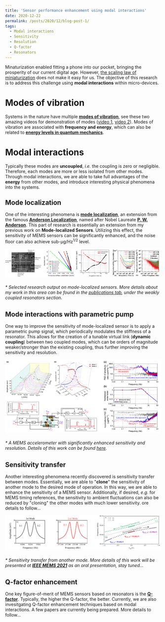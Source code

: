 ```yaml
---
title: 'Sensor performance enhancement using modal interactions'
date: 2020-12-22
permalink: /posts/2020/12/blog-post-1/
tags:
  - Modal interactions
  - Sensitivity
  - Resolution
  - Q-factor
  - Resonators
---
```


Minaturization enabled fitting a phone into our pocket, bringing the prosperity of our current digital age. However, [the scaling law of miniaturization](http://www-bsac.eecs.berkeley.edu/projects/ee245/Lectures/lecturepdfs/Lecture%206%20Scaling.pdf) does not make it easy for us. The objective of this research is to address this challenge using <b>modal interactions</b> within micro-devices.

Modes of vibration
======

Systems in the nature have multiple [<b>modes of vibration</b>](https://en.wikipedia.org/wiki/Normal_mode), see these two amazing videos for demonstration of modes ([video 1](https://www.youtube.com/watch?v=wvJAgrUBF4w&t=144s), [video 2](https://www.youtube.com/watch?v=cnH2ltfW48U)). Modes of vibration are associated with <b>frequency and energy</b>, which can also be related to [<b>energy levels in quantum mechanics</b>](https://en.wikipedia.org/wiki/Energy_level).

<!--![3DoFDevice](/images/Mode6.PNG)<br>
###### * The 6th mode of vibration within a micro-scale ring resonator.-->

Modal interactions
======

Typically these modes are <b>uncoupled</b>, <i>i.e.</i> the coupling is zero or negligible. Therefore, each modes are more or less isolated from other modes. Through modal interactions, we are able to take full advantages of the <b>energy</b> from other modes, and introduce interesting physical phenomena into the systems.

Mode localization
-----

One of the interesting phenomena is [<b>mode localization</b>](https://deepblue.lib.umich.edu/bitstream/handle/2027.42/27073/0000063.pdf;sequence=1), an extension from the famous [<b>Anderson Localization</b>](https://en.wikipedia.org/wiki/Anderson_localization), named after Nobel Laureate [<b>P. W. Anderson</b>](https://en.wikipedia.org/wiki/Philip_W._Anderson). This part of research is essentially an extension from my previous work on <b>Mode-localized Sensors</b>. Utilizing this effect, the sensitivity of MEMS sensors can be significantly enhanced, and the noise floor can also achieve sub-μg/Hz<sup>1/2</sup> level.

![modelocalized](/images/ModeLocalizedSensors.png)<br>
###### * Selected research output on mode-localized sensors. More details about my work in this area can be found in the [publications tab](https://czhao1987.github.io/publications/), under the weakly coupled resonators section.

Mode interactions with parametric pump
-----

One way to improve the sensitivity of mode-localized sensor is to apply a parametric pump signal, which periodically modulates the stiffness of a resonator. This allows for the creation of a tunable virtual link (<b>dynamic coupling</b>) between two coupled modes, which can be orders of magnitude weaker/stronger than the existing coupling, thus further improving the sensitivity and resolution.

![PRAPPLIED](/images/DynamicCoupling.png)<br>
###### * A MEMS accelerometer with significantly enhanced sensitivity and resolution. Details of this work can be found [here](https://journals.aps.org/prapplied/abstract/10.1103/PhysRevApplied.12.044005).

Sensitivity transfer
-----

Another interesting phenomena recently discovered is sensitivity transfer between modes. Essentially, we are able to "<b>clone</b>" the sensitivity of another mode to the desired mode of operation. In this way, we are able to enhance the sensitivity of a MEMS sensor. Additionally, if desired, <i>e.g.</i> for MEMS timing references, the sensitivity to ambient fluctuations can also be reduced by "cloning" the other modes with much lower sensitivity. ore details to follow...

![sensitivitytransfer](/images/SensitivityTransfer.png)<br>
###### * Sensitivity transfer from another mode. More details of this work will be presented at [<b>IEEE MEMS 2021</b>](https://www.mems21.org/program/MEMS2021_Program.pdf) as an oral presentation, stay tuned...


Q-factor enhancement
-----

One key figure-of-merit of MEMS sensors based on resonators is the [<b>Q-factor</b>](https://en.wikipedia.org/wiki/Q_factor). Typically, the higher the Q-factor, the better. Currently, we are also invesitgating Q-factor enhancement techniques based on modal interactions. A few papers are currently being prepared. More details to follow...

<!--<font color="brown" size="2pt"><b>We would like to thank the kind support from National Key Research and Development Program of China, Grant No. 2018YFB2002300.</b></font>-->
